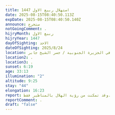 ```yaml
---
title: استهلال ربيع الاول 1447
date: 2025-08-15T08:40:50.113Z
expDate: 2025-08-15T08:40:50.140Z
announce: ستخرج
notGoingComment: .
hijryMonth: ربيع الاول
hijryYear: 1447
dayOfSighting: الاحد
dateOfSighting: 2025/8/24
location: في الجزيرة الجنوبية / جسر الشيخ جابر
location2: .
location3: .
sunset: 6:19
age: 33:13
illumination: "2"
altitude: 9:25
stay: "44"
elongation: 16:23
report: وقد تمكنت من رؤية الهلال بالمناظير فقط.
reportComment: .
draft: "false"
---
```


